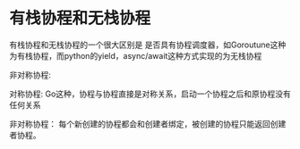 # 有栈协程和无栈协程

有栈协程和无栈协程的一个很大区别是 是否具有协程调度器，如Goroutune这种为有栈协程，而python的yield，async/await这种方式实现的为无栈协程

非对称协程: 

对称协程: Go这种，协程与协程直接是对称关系，启动一个协程之后和原协程没有任何关系

非对称协程： 每个新创建的协程都会和创建者绑定，被创建的协程只能返回创建者协程。